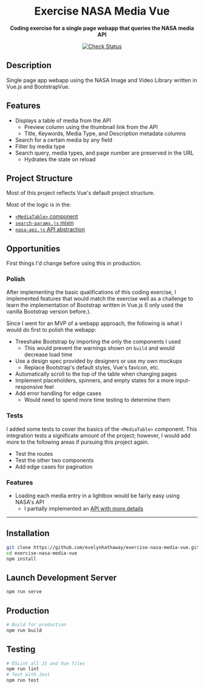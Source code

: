 <div align="center">

# Exercise NASA Media Vue

**Coding exercise for a single page webapp that queries the NASA media API**

[![Check Status](https://badgen.net/github/checks/evelynhathaway/exercise-nasa-media-vue/?icon=github)](https://github.com/evelynhathaway/exercise-nasa-media-vue/actions)

</div>

## Description

Single page app webapp using the NASA Image and Video Library written in Vue.js and BootstrapVue.

## Features

- Displays a table of media from the API
	- Preview column using the thumbnail link from the API
	- Title, Keywords, Media Type, and Description metadata columns
- Search for a certain media by any field
- Filter by media type
- Search query, media types, and page number are preserved in the URL
	- Hydrates the state on reload

## Project Structure

Most of this project reflects Vue's default project structure.

Most of the logic is in the:
- [`<MediaTable>` component](src/components/MediaTable.vue)
- [`search-params.js` mixin](src/mixins/search-params.js)
- [`nasa-api.js` API abstraction](src/util/nasa-api.js)

## Opportunities

First things I'd change before using this in production.

### Polish

After implementing  the basic qualifications of this coding exercise, I implemented features that would match the exercise well as a challenge to learn the implementation of Bootstrap written in Vue.js (I only used the vanilla Bootstrap version before.).

Since I went for an MVP of a webapp approach, the following is what I would do first to polish the webapp:

- Treeshake Bootstrap by importing the only the components I used
	- This would prevent the warnings shown on `build` and would decrease load time
- Use a design spec provided by designers or use my own mockups
	- Replace Bootstrap's default styles, Vue's favicon, etc.
- Automatically scroll to the top of the table when changing pages
- Implement placeholders, spinners, and empty states for a more input-responsive feel
- Add error handling for edge cases
	- Would need to spend more time testing to determine them

### Tests

I added some tests to cover the basics of the `<MediaTable>` component. This integration tests a significate amount of the project; however, I would add more to the following areas if pursuing this project again.

- Test the routes
- Test the other two components
- Add edge cases for pagination

### Features

- Loading each media entry in a lightbox would be fairly easy using NASA's API
	- I partially implemented an [API with more details](https://github.com/evelynhathaway/exercise-nasa-media-vue/blob/e48f5335aa3e578b15b935fd50ea85caa9cd407b/src/util/nasa-api.js#L27-L30)

---

## Installation

```bash
git clone https://github.com/evelynhathaway/exercise-nasa-media-vue.git
cd exercise-nasa-media-vue
npm install
```

## Launch Development Server

```bash
npm run serve
```

## Production

```bash
# Build for production
npm run build
```

## Testing

```bash
# ESLint all JS and Vue files
npm run lint
# Test with Jest
npm run test
```
